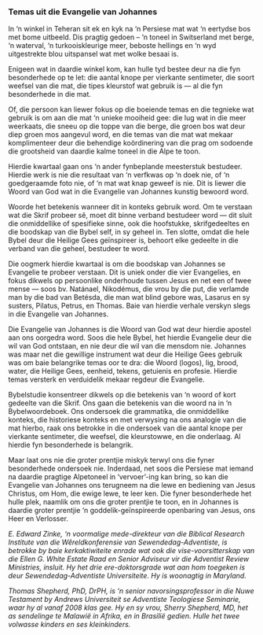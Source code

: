 ### Temas uit die Evangelie van Johannes

In ‘n winkel in Teheran sit ek en kyk na ‘n Persiese mat wat ‘n eertydse bos met bome uitbeeld. Dis pragtig gedoen – ‘n toneel in Switserland met berge, ‘n waterval, ‘n turkooiskleurige meer, beboste hellings en ‘n wyd uitgestrekte blou uitspansel wat met wolke besaai is.

Enigeen wat in daardie winkel kom, kan hulle tyd bestee deur na die fyn besonderhede op te let: die aantal knope per vierkante sentimeter, die soort weefsel van die mat, die tipes kleurstof wat gebruik is — al die fyn besonderhede in die mat.

Of, die persoon kan liewer fokus op die boeiende temas en die tegnieke wat gebruik is om aan die mat ‘n unieke mooiheid gee: die lug wat in die meer weerkaats, die sneeu op die toppe van die berge, die groen bos wat deur diep groen mos aangevul word, en die temas van die mat wat mekaar komplimenteer deur die behendige koördinering van die prag om sodoende die grootsheid van daardie kalme toneel in die Alpe te toon.

Hierdie kwartaal gaan ons ‘n ander fynbeplande meesterstuk bestudeer. Hierdie werk is nie die resultaat van ‘n verfkwas op ‘n doek nie, of ‘n goedgeraamde foto nie, of ‘n mat wat knap geweef is nie. Dit is liewer die Woord van God wat in die Evangelie van Johannes kunstig bewoord word.

Woorde het betekenis wanneer dit in konteks gebruik word. Om te verstaan wat die Skrif probeer sê, moet dit binne verband bestudeer word — dit sluit die onmiddellike of spesifieke sinne, ook die hoofstukke, skrifgedeeltes en die boodskap van die Bybel self, in sy geheel in. Ten slotte, omdat die hele Bybel deur die Heilige Gees geïnspireer is, behoort elke gedeelte in die verband van die geheel, bestudeer te word.

Die oogmerk hierdie kwartaal is om die boodskap van Johannes se Evangelie te probeer verstaan. Dit is uniek onder die vier Evangelies, en fokus dikwels op persoonlike onderhoude tussen Jesus en net een of twee mense — soos bv. Natánael, Nikodémus, die vrou by die put, die verlamde man by die bad van Betésda, die man wat blind gebore was, Lasarus en sy susters, Pilatus, Petrus, en Thomas. Baie van hierdie verhale verskyn slegs in die Evangelie van Johannes.

Die Evangelie van Johannes is die Woord van God wat deur hierdie apostel aan ons oorgedra word. Soos die hele Bybel, het hierdie Evangelie deur die wil van God ontstaan, en nie deur die wil van die mensdom nie. Johannes was maar net die gewillige instrument wat deur die Heilige Gees gebruik was om baie belangrike temas oor te dra: die Woord (logos), lig, brood, water, die Heilige Gees, eenheid, tekens, getuienis en profesie. Hierdie temas versterk en verduidelik mekaar regdeur die Evangelie.

Bybelstudie konsentreer dikwels op die betekenis van ‘n woord of kort gedeelte van die Skrif. Ons gaan die betekenis van die woord na in ‘n Bybelwoordeboek. Ons ondersoek die grammatika, die onmiddellike konteks, die historiese konteks en met verwysing na ons analogie van die mat hierbo, raak ons betrokke in die ondersoek van die aantal knope per vierkante sentimeter, die weefsel, die kleurstowwe, en die onderlaag. Al hierdie fyn besonderhede is belangrik.

Maar laat ons nie die groter prentjie miskyk terwyl ons die fyner besonderhede ondersoek nie. Inderdaad, net soos die Persiese mat iemand na daardie pragtige Alpetoneel in ‘vervoer’-ing kan bring, so kan die Evangelie van Johannes ons terugneem na die lewe en bediening van Jesus Christus, om Hom, die ewige lewe, te leer ken. Die fyner besonderhede het hulle plek, naamlik om ons die groter prentjie te toon, en in Johannes is daardie groter prentjie ‘n goddelik-geïnspireerde openbaring van Jesus, ons Heer en Verlosser.

_E. Edward Zinke, ‘n voormalige mede-direkteur van die Biblical Research Institute van die Wêreldkonferensie van Sewendedag-Adventiste, is betrokke by baie kerkaktiwiteite enrade wat ook die vise-voorsitterskap van die Ellen G. White Estate Raad en Senior Adviseur vir die Adventist Review Ministries, insluit. Hy het drie ere-doktorsgrade wat aan hom toegeken is deur Sewendedag-Adventiste Universiteite. Hy is woonagtig in Maryland._

_Thomas Shepherd, PhD, DrPH, is ‘n senior navorsingsprofessor in die Nuwe Testament by Andrews Universiteit se Adventiste Teologiese Seminarie, waar hy al vanaf 2008 klas gee. Hy en sy vrou, Sherry Shepherd, MD, het as sendelinge te Malawië in Afrika, en in Brasilië gedien. Hulle het twee volwasse kinders en ses kleinkinders._